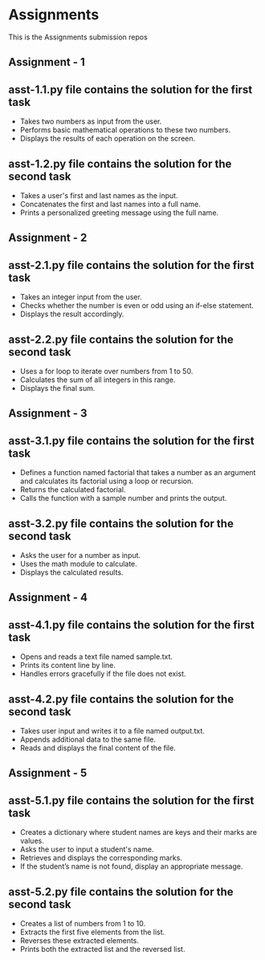 # Assignments

This is the Assignments submission repos 

## Assignment - 1
## asst-1.1.py file contains the solution for the first task

- Takes two numbers as input from the user.
- Performs basic mathematical operations to these two numbers.
- Displays the results of each operation on the screen.

## asst-1.2.py file contains the solution for the second task

- Takes a user's first and last names as the input.
- Concatenates the first and last names into a full name.
- Prints a personalized greeting message using the full name.

## Assignment - 2
## asst-2.1.py file contains the solution for the first task

- Takes an integer input from the user.
- Checks whether the number is even or odd using an if-else statement.
- Displays the result accordingly.

## asst-2.2.py file contains the solution for the second task

- Uses a for loop to iterate over numbers from 1 to 50.
- Calculates the sum of all integers in this range.
- Displays the final sum.

## Assignment - 3
## asst-3.1.py file contains the solution for the first task

- Defines a function named factorial that takes a number as an argument and calculates its factorial using a loop or recursion.
- Returns the calculated factorial.
- Calls the function with a sample number and prints the output.

## asst-3.2.py file contains the solution for the second task

- Asks the user for a number as input.
- Uses the math module to calculate.
- Displays the calculated results.

## Assignment - 4
## asst-4.1.py file contains the solution for the first task

- Opens and reads a text file named sample.txt.
- Prints its content line by line.
- Handles errors gracefully if the file does not exist.

## asst-4.2.py file contains the solution for the second task

- Takes user input and writes it to a file named output.txt.
- Appends additional data to the same file.
- Reads and displays the final content of the file.

## Assignment - 5
## asst-5.1.py file contains the solution for the first task

- Creates a dictionary where student names are keys and their marks are values.
- Asks the user to input a student's name.
- Retrieves and displays the corresponding marks.
- If the student’s name is not found, display an appropriate message.

## asst-5.2.py file contains the solution for the second task
- Creates a list of numbers from 1 to 10.
- Extracts the first five elements from the list.
- Reverses these extracted elements.
- Prints both the extracted list and the reversed list.
